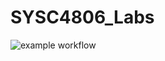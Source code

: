 # SYSC4806_Labs

![example workflow](https://github.com/GillesMyny1/SYSC4806_Labs/actions/workflows/maven.yml/badge.svg)
